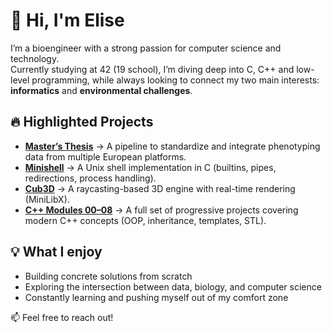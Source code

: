 
<!--
**Elisevand/Elisevand** is a ✨ _special_ ✨ repository because its `README.md` (this file) appears on your GitHub profile.

Here are some ideas to get you started:

- 🔭 I’m currently working on ...
- 🌱 I’m currently learning ...
- 👯 I’m looking to collaborate on ...
- 🤔 I’m looking for help with ...
- 💬 Ask me about ...
- 📫 How to reach me: ...
- 😄 Pronouns: ...
- ⚡ Fun fact: ...
-->
# 👋 Hi, I'm Elise

I’m a bioengineer with a strong passion for computer science and technology.  
Currently studying at 42 (19 school), I’m diving deep into C, C++ and low-level programming, while always looking to connect my two main interests: **informatics** and **environmental challenges**.  

## 🔥 Highlighted Projects

- **[Master’s Thesis](https://github.com/Elisevand/Statistical_Analysis_of_Maize_Phenotyping)** → A pipeline to standardize and integrate phenotyping data from multiple European platforms.  
- **[Minishell](link-to-your-repo)** → A Unix shell implementation in C (builtins, pipes, redirections, process handling).  
- **[Cub3D](link-to-your-repo)** → A raycasting-based 3D engine with real-time rendering (MiniLibX).  
- **[C++ Modules 00–08](link-to-your-repo)** → A full set of progressive projects covering modern C++ concepts (OOP, inheritance, templates, STL).  

## 💡 What I enjoy

- Building concrete solutions from scratch  
- Exploring the intersection between data, biology, and computer science  
- Constantly learning and pushing myself out of my comfort zone  

📫 Feel free to reach out!
